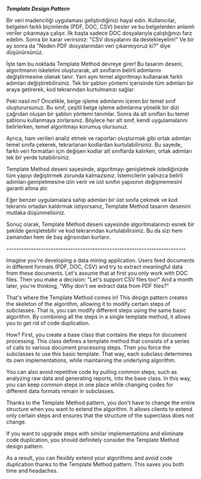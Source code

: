 ***Template Design Pattern***

Bir veri madenciliği uygulaması geliştirdiğinizi hayal edin. Kullanıcılar, belgeleri farklı biçimlerde (PDF, DOC, CSV) besler ve bu belgelerden anlamlı veriler çıkarmaya çalışır. İlk başta sadece DOC dosyalarıyla çalıştığınızı farz edelim. Sonra bir karar verirsiniz: "CSV dosyalarını da destekleyelim!" Ve bir ay sonra da "Neden PDF dosyalarından veri çıkarmıyoruz ki?" diye düşünürsünüz.

İşte tam bu noktada Template Method devreye girer! Bu tasarım deseni, algoritmanın iskeletini oluşturarak, alt sınıfların belirli adımlarını değiştirmesine olanak tanır. Yani aynı temel algoritmayı kullanarak farklı adımları değiştirebilirsiniz. Tek bir şablon yöntemi içerisinde tüm adımları bir araya getirerek, kod tekrarından kurtulmanızı sağlar.

Peki nasıl mı? Öncelikle, belge işleme adımlarını içeren bir temel sınıf oluşturursunuz. Bu sınıf, çeşitli belge işleme adımlarına yönelik bir dizi çağrıdan oluşan bir şablon yöntemi tanımlar. Sonra da alt sınıfları bu temel şablonu kullanmaya zorlarsınız. Böylece her alt sınıf, kendi uygulamalarını belirlerken, temel algoritmayı korumuş olursunuz.

Ayrıca, ham verileri analiz etmek ve raporları oluşturmak gibi ortak adımları temel sınıfa çekerek, tekrarlanan kodlardan kurtulabilirsiniz. Bu sayede, farklı veri formatları için değişen kodlar alt sınıflarda kalırken, ortak adımları tek bir yerde tutabilirsiniz.

Template Method deseni sayesinde, algoritmayı genişletmek istediğinizde tüm yapıyı değiştirmek zorunda kalmazsınız. İstemcilerin yalnızca belirli adımları genişletmesine izin verir ve üst sınıfın yapısının değişmemesini garanti altına alır.

Eğer benzer uygulamalara sahip adımları bir üst sınıfa çekmek ve kod tekrarını ortadan kaldırmak istiyorsanız, Template Method tasarım desenini mutlaka düşünmelisiniz.

Sonuç olarak, Template Method deseni sayesinde algoritmalarınızı esnek bir şekilde genişletebilir ve kod tekrarından kurtulabilirsiniz. Bu da sizi hem zamandan hem de baş ağrısından kurtarır. 

***-------------------------------------------------------------------------***

Imagine you're developing a data mining application. Users feed documents in different formats (PDF, DOC, CSV) and try to extract meaningful data from these documents. Let's assume that at first you only work with DOC files. Then you make a decision: "Let's support CSV files too!" And a month later, you're thinking, "Why don't we extract data from PDF files?"

That's where the Template Method comes in! This design pattern creates the skeleton of the algorithm, allowing it to modify certain steps of subclasses. That is, you can modify different steps using the same basic algorithm. By combining all the steps in a single template method, it allows you to get rid of code duplication.

How? First, you create a base class that contains the steps for document processing. This class defines a template method that consists of a series of calls to various document processing steps. Then you force the subclasses to use this basic template. That way, each subclass determines its own implementations, while maintaining the underlying algorithm.

You can also avoid repetitive code by pulling common steps, such as analyzing raw data and generating reports, into the base class. In this way, you can keep common steps in one place while changing codes for different data formats remain in subclasses.

Thanks to the Template Method pattern, you don't have to change the entire structure when you want to extend the algorithm. It allows clients to extend only certain steps and ensures that the structure of the superclass does not change.

If you want to upgrade steps with similar implementations and eliminate code duplication, you should definitely consider the Template Method design pattern.

As a result, you can flexibly extend your algorithms and avoid code duplication thanks to the Template Method pattern. This saves you both time and headaches. 